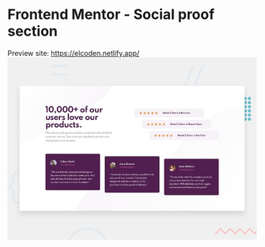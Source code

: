 # Frontend Mentor - Social proof section
Preview site: https://elcoden.netlify.app/
![Design preview for the Social proof section coding challenge](./design/desktop-preview.jpg)
